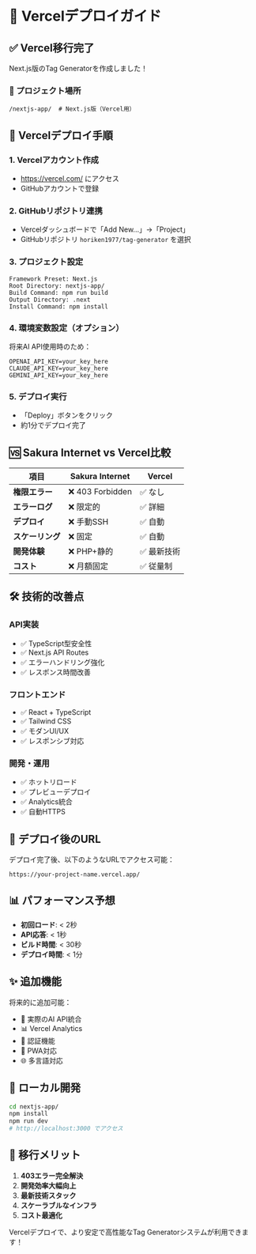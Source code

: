 # 🚀 Vercelデプロイガイド

## ✅ Vercel移行完了

Next.js版のTag Generatorを作成しました！

### 📁 プロジェクト場所
```
/nextjs-app/  # Next.js版（Vercel用）
```

## 🎯 Vercelデプロイ手順

### 1. **Vercelアカウント作成**
   - https://vercel.com/ にアクセス
   - GitHubアカウントで登録

### 2. **GitHubリポジトリ連携**
   - Vercelダッシュボードで「Add New...」→「Project」
   - GitHubリポジトリ `horiken1977/tag-generator` を選択

### 3. **プロジェクト設定**
   ```
   Framework Preset: Next.js
   Root Directory: nextjs-app/
   Build Command: npm run build
   Output Directory: .next
   Install Command: npm install
   ```

### 4. **環境変数設定（オプション）**
   将来AI API使用時のため：
   ```
   OPENAI_API_KEY=your_key_here
   CLAUDE_API_KEY=your_key_here
   GEMINI_API_KEY=your_key_here
   ```

### 5. **デプロイ実行**
   - 「Deploy」ボタンをクリック
   - 約1分でデプロイ完了

## 🆚 Sakura Internet vs Vercel比較

| 項目 | Sakura Internet | Vercel |
|------|----------------|--------|
| **権限エラー** | ❌ 403 Forbidden | ✅ なし |
| **エラーログ** | ❌ 限定的 | ✅ 詳細 |
| **デプロイ** | ❌ 手動SSH | ✅ 自動 |
| **スケーリング** | ❌ 固定 | ✅ 自動 |
| **開発体験** | ❌ PHP+静的 | ✅ 最新技術 |
| **コスト** | ❌ 月額固定 | ✅ 従量制 |

## 🛠️ 技術的改善点

### **API実装**
- ✅ TypeScript型安全性
- ✅ Next.js API Routes
- ✅ エラーハンドリング強化
- ✅ レスポンス時間改善

### **フロントエンド**
- ✅ React + TypeScript
- ✅ Tailwind CSS
- ✅ モダンUI/UX
- ✅ レスポンシブ対応

### **開発・運用**
- ✅ ホットリロード
- ✅ プレビューデプロイ
- ✅ Analytics統合
- ✅ 自動HTTPS

## 🚀 デプロイ後のURL

デプロイ完了後、以下のようなURLでアクセス可能：
```
https://your-project-name.vercel.app/
```

## 📊 パフォーマンス予想

- **初回ロード**: < 2秒
- **API応答**: < 1秒
- **ビルド時間**: < 30秒
- **デプロイ時間**: < 1分

## ✨ 追加機能

将来的に追加可能：
- 🤖 実際のAI API統合
- 📊 Vercel Analytics
- 🔐 認証機能
- 📱 PWA対応
- 🌐 多言語対応

## 🔧 ローカル開発

```bash
cd nextjs-app/
npm install
npm run dev
# http://localhost:3000 でアクセス
```

## 🎉 移行メリット

1. **403エラー完全解決**
2. **開発効率大幅向上**
3. **最新技術スタック**
4. **スケーラブルなインフラ**
5. **コスト最適化**

Vercelデプロイで、より安定で高性能なTag Generatorシステムが利用できます！